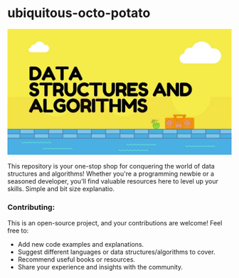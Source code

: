 # ubiquitous-octo-potato

<img src="background.jpeg"></img>

<p>This repository is your one-stop shop for conquering the world of data structures and algorithms! Whether you're a programming newbie or a seasoned developer, you'll find valuable resources here to level up your skills. Simple and bit size explanatio.</p>

<h3>Contributing:</h3>

<p>This is an open-source project, and your contributions are welcome! Feel free to:</p>
<ul>
<li>Add new code examples and explanations.</li>
<li>Suggest different languages or data structures/algorithms to cover.</li>
<li>Recommend useful books or resources.</li>
<li>Share your experience and insights with the community.</li>
</ul>
